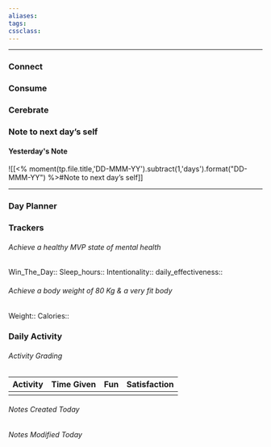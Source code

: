 ```yaml
---
aliases:  
tags:
cssclass:
---
```

---

### Connect 
### Consume
### Cerebrate
### Note to next day’s self
#### Yesterday's Note
 ![[<% moment(tp.file.title,'DD-MMM-YY').subtract(1,'days').format("DD-MMM-YY") %>#Note to next day’s self]]

--- 
### Day Planner
### Trackers
###### Achieve a healthy MVP state of mental health
Win_The_Day:: 
Sleep_hours::
Intentionality:: 
daily_effectiveness::

###### Achieve a body weight of 80 Kg & a very fit body
Weight:: 
Calories:: 

### Daily Activity 
###### Activity Grading
| Activity | Time Given | Fun | Satisfaction |
| -------- | ---------- | --- | ------------ |
|  |            |     |              |

###### Notes Created Today
###### Notes Modified Today 


